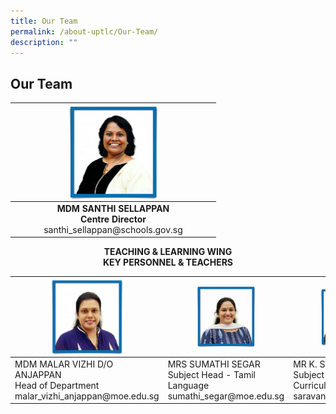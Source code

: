 ```yaml
---
title: Our Team
permalink: /about-uptlc/Our-Team/
description: ""
---
```

## Our Team

<table>
<thead>
  <tr>
    <th> </th>
    <th><img style="width: 50%;" src="/images/centredirector.jpg" align = "center" /></th>
    <th> </th>
  </tr>
</thead>
<tbody>
  <tr>
    <td> </td>
		<td><center><strong>MDM SANTHI SELLAPPAN<br>Centre Director</strong><br>santhi_sellappan@schools.gov.sg</center></td>
    <td> </td>
  </tr>
</tbody>
</table>

**<center>TEACHING & LEARNING WING
<br>
KEY PERSONNEL & TEACHERS</center>**

<table>
<thead>
  <tr>
    <th><img style="width: 50%;" src="/images/Headofdepartment.jpg" align = "center"/></th>
    <th><img style="width: 50%;" src="/images/Subjecthead-tamil.jpeg"align = "center"/></th>
    <th><img style="width: 50%;" src="/images/Subjecthead-curriculum.jpeg" align = "center"/></th>
  </tr>
</thead>
<tbody>
  <tr>
    <td>MDM MALAR VIZHI D/O ANJAPPAN<br>Head of Department<br>malar_vizhi_anjappan@moe.edu.sg</td>
    <td>MRS SUMATHI SEGAR<br>Subject Head -  Tamil Language<br>sumathi_segar@moe.edu.sg </td>
    <td>MR K. SARAVANAN<br>Subject Head -  Curriculum Innovation<br>saravanan_k@moe.edu.sg</td>
  </tr>
</tbody>
</table>